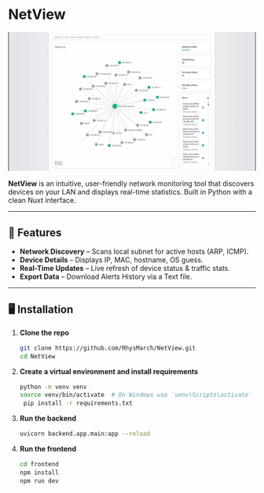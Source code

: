# NetView

![NetView Demo](assets/NetView.gif)

**NetView** is an intuitive, user-friendly network monitoring tool that discovers devices on your LAN and displays real-time statistics. Built in Python with a clean Nuxt interface.

---

## 🚀 Features

- **Network Discovery** – Scans local subnet for active hosts (ARP, ICMP).  
- **Device Details** – Displays IP, MAC, hostname, OS guess.  
- **Real-Time Updates** – Live refresh of device status & traffic stats.  
- **Export Data** – Download Alerts History via a Text file.

---

## 🖥️ Installation

1. **Clone the repo**  
   ```bash
   git clone https://github.com/RhysMarch/NetView.git
   cd NetView
   
2. **Create a virtual environment and install requirements**  
   ```bash
   python -m venv venv
   source venv/bin/activate  # On Windows use `venv\Scripts\activate`
    pip install -r requirements.txt
    ```
   
3. **Run the backend**
    ```bash
    uvicorn backend.app.main:app --reload
    ```

4. **Run the frontend**
    ```bash
    cd frontend
    npm install
    npm run dev
    ```